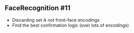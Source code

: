 

##  FaceRecognition #11

- Discarding set A not front-face encodings
- Find the best confirmation logic (over lots of encodings)


